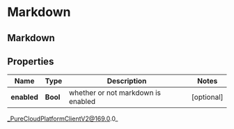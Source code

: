 # Markdown

## Markdown

## Properties

|Name | Type | Description | Notes|
|------------ | ------------- | ------------- | -------------|
| **enabled** | **Bool** | whether or not markdown is enabled | [optional] |



_PureCloudPlatformClientV2@169.0.0_
